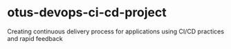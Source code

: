 # otus-devops-ci-cd-project
Creating continuous delivery process for applications using CI/CD practices and rapid feedback

